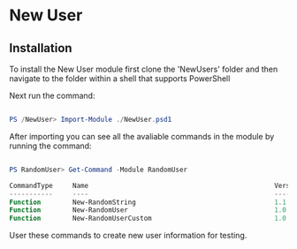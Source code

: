 # New User

## Installation

To install the New User module first clone the 'NewUsers' folder and then navigate to the folder within a shell that supports PowerShell

Next run the command:

```PowerShell

PS /NewUser> Import-Module ./NewUser.psd1

```

After importing you can see all the avaliable commands in the module by running the command:

```PowerShell

PS RandomUser> Get-Command -Module RandomUser

CommandType     Name                                               Version    Source
-----------     ----                                               -------    ------
Function        New-RandomString                                   1.1.0      RandomUser
Function        New-RandomUser                                     1.0.1      RandomUser
Function        New-RandomUserCustom                               1.0.1      RandomUser


```

User these commands to create new user information for testing.